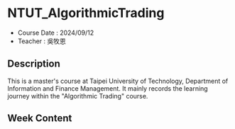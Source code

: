 # NTUT_AlgorithmicTrading

- Course Date : 2024/09/12 
- Teacher : 吳牧恩

## Description

This is a master's course at Taipei University of Technology, Department of Information and Finance Management. It mainly records the learning journey within the "Algorithmic Trading" course.

## Week Content
